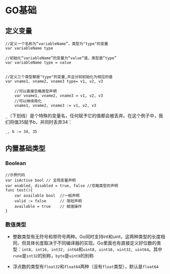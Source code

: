 # GO基础
## 定义变量

    //定义一个名称为“variableName”，类型为"type"的变量
    var variableName type

    //初始化“variableName”的变量为“value”值，类型是“type”
    var variableName type = value


	//定义三个类型都是"type"的变量,并且分别初始化为相应的值
    var vname1, vname2, vname3 type= v1, v2, v3

        //可以直接忽略类型声明
        var vname1, vname2, vname3 = v1, v2, v3
        //可以继续简化
        vname1, vname2, vname3 := v1, v2, v3

`_`（下划线）是个特殊的变量名，任何赋予它的值都会被丢弃。在这个例子中，我们将值35赋予b，并同时丢弃34：

    _, b := 34, 35

## 内置基础类型
### Boolean
    //示例代码
    var isActive bool // 全局变量声明
    var enabled, disabled = true, false //忽略类型的声明
    func test(){
        var available bool  //一般声明
        valid := false      // 简短声明
        available = true    // 赋值操作
    }

### 数值类型
* 整数类型有无符号和带符号两种。Go同时支持int和uint，这两种类型的长度相同，但具体长度取决于不同编译器的实现。Go里面也有直接定义好位数的类型：`int8, int16, int32, int64`和`uint8, uint16, uint32, uint64`。其中`rune`是`int32`的别称，`byte`是`uint8`的别称

* 浮点数的类型有`float32`和`float64`两种（没有`float`类型），默认是`float64`    
